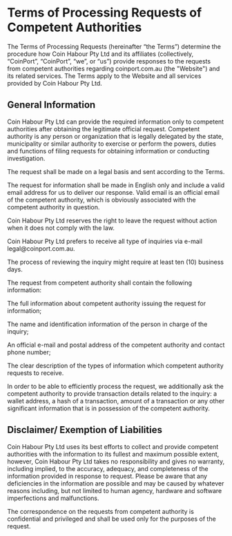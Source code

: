 <!doctype html>
<html lang="en">

<head>
  <title>CoinPort Competent Authorities</title>
  <meta http-equiv="Content-Type" content="text/html; charset=UTF-8" />
  <link rel="shortcut icon" type="image/ico" href="https://doc.coinport.com.au/favicon.ico" />
  <link rel="canonical" href="https://www.coinport.com.au/legal/competent_authorities.html" />
  <link href="./../style.css" rel="stylesheet" />
  <link rel="preconnect" href="https://fonts.gstatic.com/" crossorigin>
  <link href="https://fonts.googleapis.com/css?family=Poppins:wght@400,500,600|Roboto&display=swap" rel="stylesheet">
</head>

<body>

  <h1>Terms of Processing Requests of Competent Authorities</h1>
  <p>The Terms of Processing Requests (hereinafter “the Terms”) determine the procedure how Coin Habour Pty Ltd and its
    affiliates (collectively, “CoinPort”, “CoinPort”, “we”, or “us”) provide responses to the requests from
    competent authorities regarding coinport.com.au (the "Website") and its related services. The Terms apply to the
    Website and all services provided by Coin Habour Pty Ltd.</p>

  <h2>General Information</h2>
  <p>Coin Habour Pty Ltd can provide the required information only to competent authorities after obtaining the
    legitimate official request. Competent authority is any person or organization that is legally delegated by the
    state, municipality or similar authority to exercise or perform the powers, duties and functions of filing requests
    for obtaining information or conducting investigation.</p>
  <p>The request shall be made on a legal basis and sent according to the Terms.</p>
  <p>The request for information shall be made in English only and include a valid email address for us to deliver our
    response. Valid email is an official email of the competent authority, which is obviously associated with the
    competent authority in question.</p>
  <p>Coin Habour Pty Ltd reserves the right to leave the request without action when it does not comply with the law.
  </p>
  <p>Coin Habour Pty Ltd prefers to receive all type of inquiries via e-mail legal@coinport.com.au.</p>
  <p>The process of reviewing the inquiry might require at least ten (10) business days.</p>
  <p>The request from competent authority shall contain the following information:</p>
  <p>The full information about competent authority issuing the request for information;</p>
  <p>The name and identification information of the person in charge of the inquiry;</p>
  <p>An official e-mail and postal address of the competent authority and contact phone number;</p>
  <p>The clear description of the types of information which competent authority requests to receive.</p>
  <p>In order to be able to efficiently process the request, we additionally ask the competent authority to provide
    transaction details related to the inquiry: a wallet address, a hash of a transaction, amount of a transaction or
    any other significant information that is in possession of the competent authority.</p>

  <h2>Disclaimer/ Exemption of Liabilities</h2>
  <p>Coin Habour Pty Ltd uses its best efforts to collect and provide competent authorities with the information to its
    fullest and maximum possible extent, however, Coin Habour Pty Ltd takes no responsibility and gives no warranty,
    including implied, to the accuracy, adequacy, and completeness of the information provided in response to request.
    Please be aware that any deficiencies in the information are possible and may be caused by whatever reasons
    including, but not limited to human agency, hardware and software imperfections and malfunctions.</p>
  <p>The correspondence on the requests from competent authority is confidential and privileged and shall be used only
    for the purposes of the request.</p>
</body>

</html>
